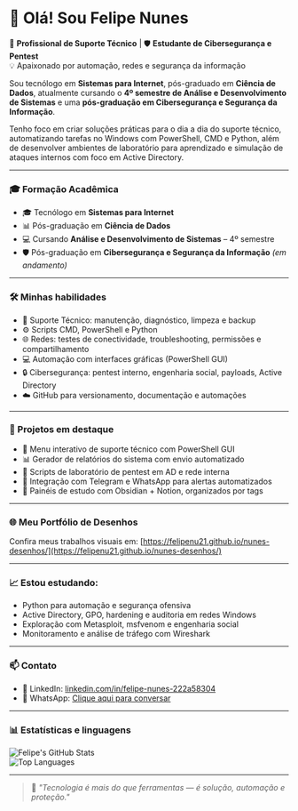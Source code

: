 # 👋 Olá! Sou Felipe Nunes

🔧 **Profissional de Suporte Técnico** | 🛡️ **Estudante de Cibersegurança e Pentest**  
💡 Apaixonado por automação, redes e segurança da informação

Sou tecnólogo em **Sistemas para Internet**, pós-graduado em **Ciência de Dados**, atualmente cursando o **4º semestre de Análise e Desenvolvimento de Sistemas** e uma **pós-graduação em Cibersegurança e Segurança da Informação**.

Tenho foco em criar soluções práticas para o dia a dia do suporte técnico, automatizando tarefas no Windows com PowerShell, CMD e Python, além de desenvolver ambientes de laboratório para aprendizado e simulação de ataques internos com foco em Active Directory.

---

### 🎓 Formação Acadêmica
- 🎓 Tecnólogo em **Sistemas para Internet**
- 📊 Pós-graduação em **Ciência de Dados**
- 💻 Cursando **Análise e Desenvolvimento de Sistemas** – 4º semestre
- 🛡️ Pós-graduação em **Cibersegurança e Segurança da Informação** *(em andamento)*

---

### 🛠️ Minhas habilidades
- 📂 Suporte Técnico: manutenção, diagnóstico, limpeza e backup
- ⚙️ Scripts CMD, PowerShell e Python
- 🌐 Redes: testes de conectividade, troubleshooting, permissões e compartilhamento
- 💻 Automação com interfaces gráficas (PowerShell GUI)
- 🔒 Cibersegurança: pentest interno, engenharia social, payloads, Active Directory
- ☁️ GitHub para versionamento, documentação e automações

---

### 🚀 Projetos em destaque
- 🧰 Menu interativo de suporte técnico com PowerShell GUI
- 📊 Gerador de relatórios do sistema com envio automatizado
- 🧪 Scripts de laboratório de pentest em AD e rede interna
- 💬 Integração com Telegram e WhatsApp para alertas automatizados
- 📁 Painéis de estudo com Obsidian + Notion, organizados por tags

---

### 🌐 Meu Portfólio de Desenhos  
Confira meus trabalhos visuais em: [https://felipenu21.github.io/nunes-desenhos/](https://felipenu21.github.io/nunes-desenhos/)

---

### 📈 Estou estudando:
- Python para automação e segurança ofensiva
- Active Directory, GPO, hardening e auditoria em redes Windows
- Exploração com Metasploit, msfvenom e engenharia social
- Monitoramento e análise de tráfego com Wireshark

---

### 📫 Contato
- 📎 LinkedIn: [linkedin.com/in/felipe-nunes-222a58304](https://www.linkedin.com/in/felipe-nunes-222a58304/)
- 📱 WhatsApp: [Clique aqui para conversar](https://wa.me/5511994444752)

---

### 📊 Estatísticas e linguagens

![Felipe's GitHub Stats](https://github-readme-stats.vercel.app/api?username=Felipenu21&show_icons=true&theme=tokyonight)  
![Top Languages](https://github-readme-stats.vercel.app/api/top-langs/?username=Felipenu21&layout=compact&theme=tokyonight)

---

> 🎯 *"Tecnologia é mais do que ferramentas — é solução, automação e proteção."*
